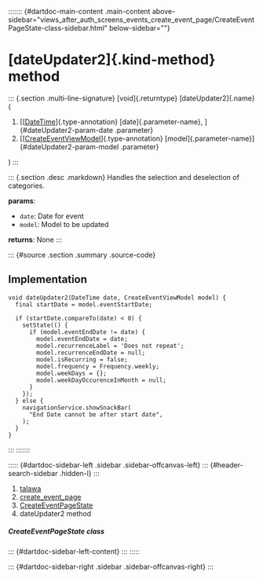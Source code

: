 ::::::: {#dartdoc-main-content .main-content above-sidebar="views_after_auth_screens_events_create_event_page/CreateEventPageState-class-sidebar.html" below-sidebar=""}
<div>

# [dateUpdater2]{.kind-method} method

</div>

::: {.section .multi-line-signature}
[void]{.returntype} [dateUpdater2]{.name}(

1.  [[[DateTime](https://api.flutter.dev/flutter/dart-core/DateTime-class.html)]{.type-annotation}
    [date]{.parameter-name}, ]{#dateUpdater2-param-date .parameter}
2.  [[[CreateEventViewModel](../../view_model_after_auth_view_models_event_view_models_create_event_view_model/CreateEventViewModel-class.html)]{.type-annotation}
    [model]{.parameter-name}]{#dateUpdater2-param-model .parameter}

)
:::

::: {.section .desc .markdown}
Handles the selection and deselection of categories.

**params**:

-   `date`: Date for event
-   `model`: Model to be updated

**returns**: None
:::

::: {#source .section .summary .source-code}
## Implementation

``` language-dart
void dateUpdater2(DateTime date, CreateEventViewModel model) {
  final startDate = model.eventStartDate;

  if (startDate.compareTo(date) < 0) {
    setState(() {
      if (model.eventEndDate != date) {
        model.eventEndDate = date;
        model.recurrenceLabel = 'Does not repeat';
        model.recurrenceEndDate = null;
        model.isRecurring = false;
        model.frequency = Frequency.weekly;
        model.weekDays = {};
        model.weekDayOccurenceInMonth = null;
      }
    });
  } else {
    navigationService.showSnackBar(
      "End Date cannot be after start date",
    );
  }
}
```
:::
:::::::

::::: {#dartdoc-sidebar-left .sidebar .sidebar-offcanvas-left}
::: {#header-search-sidebar .hidden-l}
:::

1.  [talawa](../../index.html)
2.  [create_event_page](../../views_after_auth_screens_events_create_event_page/)
3.  [CreateEventPageState](../../views_after_auth_screens_events_create_event_page/CreateEventPageState-class.html)
4.  dateUpdater2 method

##### CreateEventPageState class

::: {#dartdoc-sidebar-left-content}
:::
:::::

::: {#dartdoc-sidebar-right .sidebar .sidebar-offcanvas-right}
:::
